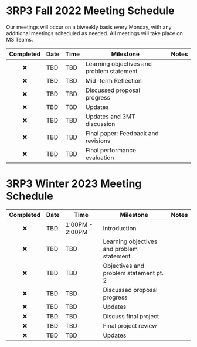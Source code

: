 # 3RP3 Fall 2022 Meeting Schedule

Our meetings will occur on a biweekly basis every Monday, with any additional meetings scheduled as needed. All meetings will take place on MS Teams.

| Completed | Date | Time | Milestone | Notes |
| :----: | ---- | ---- | ---- | ---- |
| ❌ | TBD | TBD | Learning objectives and problem statement |  |
| ❌ | TBD | TBD | Mid-term Reflection |  |
| ❌ | TBD | TBD | Discussed proposal progress |  |
| ❌ | TBD | TBD | Updates |  |
| ❌ | TBD | TBD | Updates and 3MT discussion |  |
| ❌ | TBD | TBD | Final paper: Feedback and revisions |  | 
| ❌ | TBD | TBD | Final performance evaluation |  | 

# 3RP3 Winter 2023 Meeting Schedule
| Completed | Date | Time | Milestone | Notes |
| :----: | ---- | ---- | ---- | ---- |
| ❌ | TBD | 1:00PM - 2:00PM | Introduction |  |
| ❌ | TBD | TBD | Learning objectives and problem statement |  |
| ❌ | TBD | TBD | Objectives and problem statement pt. 2 |  |
| ❌ | TBD | TBD | Discussed proposal progress |  |
| ❌ | TBD | TBD | Updates |  |
| ❌ | TBD | TBD | Discuss final project |  |
| ❌ | TBD | TBD | Final project review | | 
| ❌ | TBD | TBD | Updates | | 

